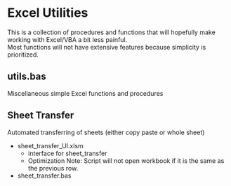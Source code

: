 # Excel Utilities
  
This is a collection of procedures and functions that will hopefully make working with Excel/VBA a bit less painful.  
Most functions will not have extensive features because simplicity is prioritized.  
  
## utils.bas  
Miscellaneous simple Excel functions and procedures  

## Sheet Transfer  
Automated transferring of sheets (either copy paste or whole sheet)

* sheet_transfer_UI.xlsm
    * interface for sheet_transfer
    * Optimization Note: Script will not open workbook if it is the same as the previous row.
* sheet_transfer.bas

